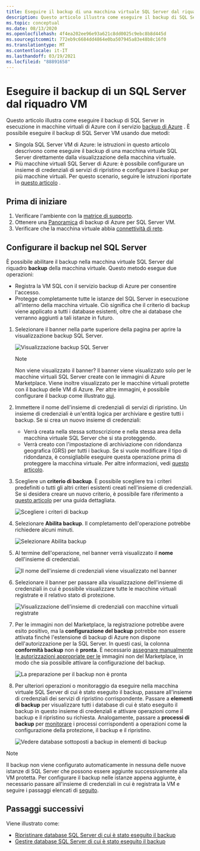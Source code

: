 ```yaml
---
title: Eseguire il backup di una macchina virtuale SQL Server dal riquadro VM
description: Questo articolo illustra come eseguire il backup di SQL Server database in macchine virtuali di Azure dal riquadro VM.
ms.topic: conceptual
ms.date: 08/13/2020
ms.openlocfilehash: 4f4ea202ee96e93a621c8dd0025c9ebc8b8d445d
ms.sourcegitcommit: 772eb9c6684dd4864e0ba507945a83e48b8c16f0
ms.translationtype: MT
ms.contentlocale: it-IT
ms.lasthandoff: 03/19/2021
ms.locfileid: "88891658"
---
```

# <a name="back-up-a-sql-server-from-the-vm-pane"></a>Eseguire il backup di un SQL Server dal riquadro VM

Questo articolo illustra come eseguire il backup di SQL Server in esecuzione in macchine virtuali di Azure con il servizio [backup di Azure](backup-overview.md) . È possibile eseguire il backup di SQL Server VM usando due metodi:

- Singola SQL Server VM di Azure: le istruzioni in questo articolo descrivono come eseguire il backup di una macchina virtuale SQL Server direttamente dalla visualizzazione della macchina virtuale.
- Più macchine virtuali SQL Server di Azure: è possibile configurare un insieme di credenziali di servizi di ripristino e configurare il backup per più macchine virtuali. Per questo scenario, seguire le istruzioni riportate in [questo articolo](backup-sql-server-database-azure-vms.md) .

## <a name="before-you-start"></a>Prima di iniziare

1. Verificare l'ambiente con la [matrice di supporto](sql-support-matrix.md).
2. Ottenere una [Panoramica](backup-azure-sql-database.md) di backup di Azure per SQL Server VM.
3. Verificare che la macchina virtuale abbia [connettività di rete](backup-sql-server-database-azure-vms.md#establish-network-connectivity).

## <a name="configure-backup-on-the-sql-server"></a>Configurare il backup nel SQL Server

È possibile abilitare il backup nella macchina virtuale SQL Server dal riquadro **backup** della macchina virtuale. Questo metodo esegue due operazioni:

- Registra la VM SQL con il servizio backup di Azure per consentire l'accesso.
- Protegge completamente tutte le istanze del SQL Server in esecuzione all'interno della macchina virtuale. Ciò significa che il criterio di backup viene applicato a tutti i database esistenti, oltre che ai database che verranno aggiunti a tali istanze in futuro.

1. Selezionare il banner nella parte superiore della pagina per aprire la visualizzazione backup SQL Server.

    ![Visualizzazione backup SQL Server](./media/backup-sql-server-vm-from-vm-pane/sql-server-backup-view.png)

    >[!NOTE]
    >Non viene visualizzato il banner? Il banner viene visualizzato solo per le macchine virtuali SQL Server create con le immagini di Azure Marketplace. Viene inoltre visualizzato per le macchine virtuali protette con il backup delle VM di Azure. Per altre immagini, è possibile configurare il backup come illustrato [qui](backup-sql-server-database-azure-vms.md).

2. Immettere il nome dell'insieme di credenziali di servizi di ripristino. Un insieme di credenziali è un'entità logica per archiviare e gestire tutti i backup. Se si crea un nuovo insieme di credenziali:

    - Verrà creata nella stessa sottoscrizione e nella stessa area della macchina virtuale SQL Server che si sta proteggendo.
    - Verrà creato con l'impostazione di archiviazione con ridondanza geografica (GRS) per tutti i backup. Se si vuole modificare il tipo di ridondanza, è consigliabile eseguire questa operazione prima di proteggere la macchina virtuale. Per altre informazioni, vedi [questo articolo](backup-create-rs-vault.md#set-storage-redundancy).

3. Scegliere un **criterio di backup**. È possibile scegliere tra i criteri predefiniti o tutti gli altri criteri esistenti creati nell'insieme di credenziali. Se si desidera creare un nuovo criterio, è possibile fare riferimento a [questo articolo](backup-sql-server-database-azure-vms.md#create-a-backup-policy) per una guida dettagliata.

    ![Scegliere i criteri di backup](./media/backup-sql-server-vm-from-vm-pane/backup-policy.png)

4. Selezionare **Abilita backup**. Il completamento dell'operazione potrebbe richiedere alcuni minuti.

    ![Selezionare Abilita backup](./media/backup-sql-server-vm-from-vm-pane/enable-backup.png)

5. Al termine dell'operazione, nel banner verrà visualizzato il **nome** dell'insieme di credenziali.

    ![Il nome dell'insieme di credenziali viene visualizzato nel banner](./media/backup-sql-server-vm-from-vm-pane/vault-name.png)

6. Selezionare il banner per passare alla visualizzazione dell'insieme di credenziali in cui è possibile visualizzare tutte le macchine virtuali registrate e il relativo stato di protezione.

    ![Visualizzazione dell'insieme di credenziali con macchine virtuali registrate](./media/backup-sql-server-vm-from-vm-pane/vault-view.png)

7. Per le immagini non del Marketplace, la registrazione potrebbe avere esito positivo, ma la **configurazione del backup** potrebbe non essere attivata finché l'estensione di backup di Azure non dispone dell'autorizzazione per la SQL Server. In questi casi, la colonna **conformità backup** non è **pronta**. È necessario [assegnare manualmente le autorizzazioni appropriate per le](backup-azure-sql-database.md#set-vm-permissions) immagini non del Marketplace, in modo che sia possibile attivare la configurazione del backup.

    ![La preparazione per il backup non è pronta](./media/backup-sql-server-vm-from-vm-pane/backup-readiness-not-ready.png)

8. Per ulteriori operazioni o monitoraggio da eseguire nella macchina virtuale SQL Server di cui è stato eseguito il backup, passare all'insieme di credenziali dei servizi di ripristino corrispondente. Passare a **elementi di backup** per visualizzare tutti i database di cui è stato eseguito il backup in questo insieme di credenziali e attivare operazioni come il backup e il ripristino su richiesta. Analogamente, passare a **processi di backup** per [monitorare](manage-monitor-sql-database-backup.md) i processi corrispondenti a operazioni come la configurazione della protezione, il backup e il ripristino.

    ![Vedere database sottoposti a backup in elementi di backup](./media/backup-sql-server-vm-from-vm-pane/backup-items.png)

>[!NOTE]
>Il backup non viene configurato automaticamente in nessuna delle nuove istanze di SQL Server che possono essere aggiunte successivamente alla VM protetta. Per configurare il backup nelle istanze appena aggiunte, è necessario passare all'insieme di credenziali in cui è registrata la VM e seguire i passaggi elencati di [seguito](backup-sql-server-database-azure-vms.md).

## <a name="next-steps"></a>Passaggi successivi

Viene illustrato come:

- [Ripristinare database SQL Server di cui è stato eseguito il backup](restore-sql-database-azure-vm.md)
- [Gestire database SQL Server di cui è stato eseguito il backup](manage-monitor-sql-database-backup.md)
